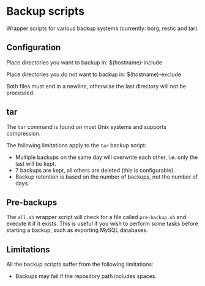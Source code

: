 # Backup scripts

Wrapper scripts for various backup systems (currently: borg, restic and tar).

## Configuration

Place directories you want to backup in: $(hostname)-include

Place directories you do not want to backup in: $(hostname)-exclude

Both files must end in a newline, otherwise the last directory will not be processed.

## tar

The `tar` command is found on most Unix systems and supports compression.

The following limitations apply to the `tar` backup script:

 * Multiple backups on the same day will overwrite each other, i.e. only the last will be kept.
 * 7 backups are kept, all others are deleted (this is configurable).
 * Backup retention is based on the number of backups, not the number of days.

## Pre-backups

The `all.sh` wrapper script will check for a file called `pre-backup.sh` and
execute it if it exists. This is useful if you wish to perform some tasks
before starting a backup, such as exporting MySQL databases.

## Limitations

All the backup scripts suffer from the following limitations:

 * Backups may fail if the repository path includes spaces.
